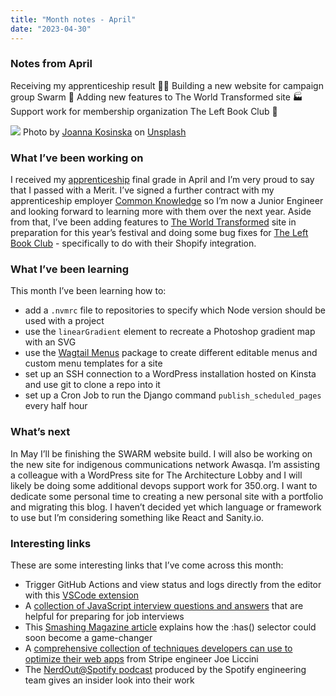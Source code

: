 ```yaml
---
title: "Month notes - April"
date: "2023-04-30"
---
```


### Notes from April

Receiving my apprenticeship result 👩‍🎓 Building a new website for campaign group Swarm 🐝 Adding new features to The World Transformed site 🏭 Support work for membership organization The Left Book Club 📕

![](https://images.unsplash.com/photo-1521011745117-f4395db2564b?ixlib=rb-4.0.3&ixid=MnwxMjA3fDB8MHxwaG90by1wYWdlfHx8fGVufDB8fHx8&auto=format&fit=crop&w=1769&q=80)
Photo by <a href="https://unsplash.com/@joannakosinska?utm_source=unsplash&utm_medium=referral&utm_content=creditCopyText">Joanna Kosinska</a> on <a href="https://unsplash.com/photos/AftsBzZKK20?utm_source=unsplash&utm_medium=referral&utm_content=creditCopyText">Unsplash</a>

### What I’ve been working on

I received my [apprenticeship](https://findapprenticeshiptraining.apprenticeships.education.gov.uk/courses/2) final grade in April and I’m very proud to say that I passed with a Merit. I’ve signed a further contract with my apprenticeship employer [Common Knowledge](https://commonknowledge.coop/) so I’m now a Junior Engineer and looking forward to learning more with them over the next year.
Aside from that, I’ve been adding features to [The World Transformed](https://theworldtransformed.org/) site in preparation for this year’s festival and doing some bug fixes for [The Left Book Club](https://leftbookclub.com/) - specifically to do with their Shopify integration.

### What I’ve been learning

This month I’ve been learning how to:

- add a `.nvmrc` file to repositories to specify which Node version should be used with a project
- use the `linearGradient` element to recreate a Photoshop gradient map with an SVG
- use the [Wagtail Menus](https://wagtailmenus.readthedocs.io/en/stable/index.html) package to create different editable menus and custom menu templates for a site
- set up an SSH connection to a WordPress installation hosted on Kinsta and use git to clone a repo into it
- set up a Cron Job to run the Django command `publish_scheduled_pages` every half hour

### What’s next

In May I’ll be finishing the SWARM website build. I will also be working on the new site for indigenous communications network Awasqa. I’m assisting a colleague with a WordPress site for The Architecture Lobby and I will likely be doing some additional devops support work for 350.org. I want to dedicate some personal time to creating a new personal site with a portfolio and migrating this blog. I haven’t decided yet which language or framework to use but I’m considering something like React and Sanity.io.

### Interesting links

These are some interesting links that I’ve come across this month:

- Trigger GitHub Actions and view status and logs directly from the editor with this [VSCode extension](https://marketplace.visualstudio.com/items?itemName=github.vscode-github-actions)
- A [collection of JavaScript interview questions and answers](https://github.com/sudheerj/javascript-interview-questions) that are helpful for preparing for job interviews
- This [Smashing Magazine article](https://www.smashingmagazine.com/2023/01/level-up-css-skills-has-selector) explains how the :has() selector could soon become a game-changer
- A [comprehensive collection of techniques developers can use to optimize their web apps](https://www.webperf.tips/) from Stripe engineer Joe Liccini
- The [NerdOut@Spotify podcast](https://open.spotify.com/show/5eXZwvvxt3K2dxha3BSaAe) produced by the Spotify engineering team gives an insider look into their work
